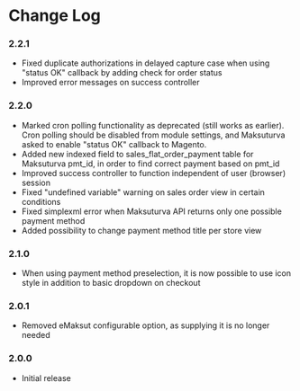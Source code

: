 # Change Log

### 2.2.1

  * Fixed duplicate authorizations in delayed capture case when using "status OK" callback by adding check for order status
  * Improved error messages on success controller

### 2.2.0

  * Marked cron polling functionality as deprecated (still works as earlier).
  Cron polling should be disabled from module settings, and Maksuturva asked to enable "status OK" callback to Magento.
  * Added new indexed field to sales_flat_order_payment table for Maksuturva pmt_id, in order to find correct payment based on pmt_id
  * Improved success controller to function independent of user (browser) session
  * Fixed "undefined variable" warning on sales order view in certain conditions
  * Fixed simplexml error when Maksuturva API returns only one possible payment method
  * Added possibility to change payment method title per store view

### 2.1.0

  * When using payment method preselection, it is now possible to use icon style in addition to basic dropdown on checkout

### 2.0.1

  * Removed eMaksut configurable option, as supplying it is no longer needed

### 2.0.0

  * Initial release
